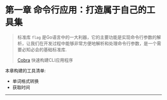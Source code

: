 # 第一章 命令行应用：打造属于自己的工具集

> 标准库 `flag` 是Go语言中的一大利器，它的主要功能是实现命令行参数的解析，让我们在开发过程中能够非常方便地解析和处理命令行参数，是一个需要必知必会的基础标准库.
>
> [Cobra](https://github.com/spf13/cobra) 快速构建CLI应用程序

本章构建的工具清单:

* 单词格式转换
* 获取时间

---
